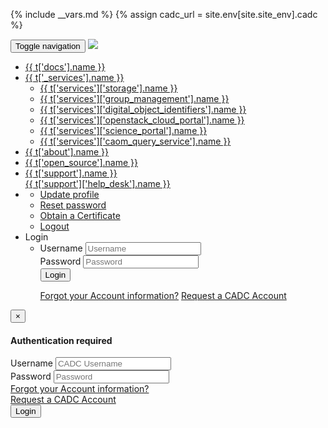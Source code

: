 {% include __vars.md %} {% assign cadc_url = site.env[site.site_env].cadc %}

<nav id="top_nav" class="navbar navbar-default navbar-fixed-top">
  <div class="container">
    <!-- Brand and toggle get grouped for better mobile display -->
    <div class="navbar-header">
      <button type="button" class="navbar-toggle collapsed" data-toggle="collapse" data-target="#canfar_navbar_collapse"
              aria-expanded="false">
        <span class="sr-only">Toggle navigation</span>
      </button>
      <a class="navbar-brand" href="{{ page_lang_link }}">
        <img src="{{ '/css/images/logo.png' | prepend: site.baseurl }}">
      </a>
    </div>
    <div id="canfar_navbar_collapse" class="collapse navbar-collapse">
      <ul id="navbar_list" class="nav navbar-nav pull-right">
        <li>
          <a class="p-2 text-dark" href="{{ t['docs'].link }}">{{ t['docs'].name }}</a>
        </li>
        <li class="dropdown">
          <a title="Services" id="services_dropdown" class="dropdown-toggle p-2 text-dark" data-toggle="dropdown" data-toggle="dropdown" aria-haspopup="true" aria-expanded="false" href="">{{ t['_services'].name }}</a>
          <ul class="dropdown-menu list-unstyled">
            <li><a href="{{ t['services']['storage'].link }}" class="dropdown-item">{{ t['services']['storage'].name }}</a></li>
            <li><a href="{{ t['services']['group_management'].link }}" class="dropdown-item" id="gmui_redirect">{{ t['services']['group_management'].name }}</a></li>
            <li><a href="{{ t['services']['digital_object_identifiers'].link }}" class="dropdown-item">{{ t['services']['digital_object_identifiers'].name }}</a></li>
            <li><a href="{{ t['services']['openstack_cloud_portal'].link }}" class="dropdown-item">{{ t['services']['openstack_cloud_portal'].name }}</a></li>
            <li><a href="{{ t['services']['science_portal'].link }}" class="dropdown-item">{{ t['services']['science_portal'].name }}</a></li>
            <li><a href="{{ cadc_url }}{{ t['services']['caom_query_service'].link }}" class="dropdown-item">{{ t['services']['caom_query_service'].name }}</a></li>
          </ul>
        </li>
        <li>
            <a class="p-2 text-dark" href="{{ t['about'].link }}">{{ t['about'].name }}</a>
        </li>
        <li>
            <a class="p-2 text-dark" href="{{ t['open_source'].link }}" ref="external">{{ t['open_source'].name }}</a>
        </li>
        <li>
            <a title="Support" id="support_dropdown" class="dropdown-toggle p-2 text-dark" data-toggle="dropdown" data-toggle="dropdown" aria-haspopup="true" aria-expanded="false" href="">{{ t['support'].name }}</a>
            <div class="dropdown-menu" aria-labelledby="support_dropdown">
                <a href="mailto:{{ t['support']['help_desk'].link }}" class="dropdown-item">{{ t['support']['help_desk'].name }}</a>
            </div>
        </li>
        <li class="dropdown canfar-access-control canfar-authenticated user-authenticated hidden">
          <a title="User actions." class="dropdown-toggle access-actions user-actions" role="button" aria-haspopup="true" aria-expanded="false" data-toggle="dropdown">
            <span class="auth-username canfar-auth-username"></span>
            <span class="caret"></span>
          </a>
          <ul class="dropdown-menu list-unstyled">
            <li>
              <a href="" tabindex="2" title="Update profile"
                 class="dropdown-item account_access_info"
                 id="updateProfile">Update profile
              </a>
            </li>
            <li>
              <a href="" tabindex="3" title="Reset password"
                 class="dropdown-item account_access_info"
                 id="changePassword">Reset password
              </a>
            </li>
            <li>
              <a href="https://www.cadc-ccda.hia-iha.nrc-cnrc.gc.ca/cred/generate?daysValid=30" tabindex="4" title="Obtain a certificate" class="account_access_info"
                 id="obtainCert">Obtain a Certificate
              </a>
            </li>
            <li>
              <a id="logout" title="Logout." class="access-control" href="/access/logout">
                <span class="glyphicon glyphicon-log-out"></span> Logout</a>
            </li>
          </ul>
        </li>
        <li class="dropdown canfar-access-control canfar-anonymous user-anonymous hidden">
          <a title="Login form" class="dropdown-toggle access-actions login-form" role="button" aria-haspopup="true"
             aria-expanded="false" data-toggle="dropdown">Login
            <span class="caret"></span>
          </a>
          <ul class="dropdown-menu list-unstyled pull-right login-container">
            <li>
              <form class="form-inline access-control" id="loginForm" role="form" method="post" action="/access/login">
                <span id="login_fail" class="help-block text-danger pull-left"></span>
                <div class="form-group">
                  <label for="username" class="hidden" id="usernameLabel">Username</label>
                  <input type="text" id="username" name="username" class="form-control" tabindex="1" required="required"
                         placeholder="Username" />
                </div>
                <div class="form-group">
                  <label for="password" class="hidden" id="passwordLabel">Password</label>
                  <input type="password" id="password" name="password" class="form-control" tabindex="2" required="required"
                         placeholder="Password" />
                </div>
                <button type="submit" id="submitLogin" tabindex="2" class="btn btn-success">
                  <span class="glyphicon glyphicon-log-in"></span> Login
                </button>
              </form>
              <a href=""
                 class="account_access_info"
                 tabindex="5" title="Forgot Username" id="forgot_username_1">
                Forgot your Account information?</a>
              <a href=""
                 class="account_access_info"
                 tabindex="6" title="Register" id="register_cadc_1">
                Request a CADC Account</a>
            </li>
          </ul>
        </li>
      </ul>
    </div>
    <!-- end .navbar-collapse -->
  </div>
  <!-- end .container -->
</nav>
<!-- Modal -->
<div class="modal fade" id="auth_modal" tabindex="-1" role="dialog" aria-labelledby="auth_modal_label">
  <div class="modal-dialog" role="document">
    <div class="modal-content">
      <div class="modal-header">
        <button type="button" class="close" data-dismiss="modal" aria-label="Close">
          <span aria-hidden="true">&times;</span>
        </button>
        <h4 class="modal-title" id="auth_modal_label">Authentication required
        </h4>
      </div>
      <form class="access-control" id="modalloginForm" role="form" method="post" action="/access/login">
        <div class="modal-body">
          <span id="modal_login_fail" class="text-danger help-block pull-left"></span>
          <div class="form-group">
            <label for="modalUsername" class="hidden" id="modalUsernameLabel">Username</label>
            <input type="text" id="modalUsername" name="username" class="form-control"
                   tabindex="1" required="required"
                   placeholder="CADC Username" />
          </div>
          <div class="form-group">
            <label for="modalPassword" class="hidden" id="modalPasswordLabel">Password</label>
            <input type="password" id="modalPassword" name="password" class="form-control" tabindex="2" required="required"
                   placeholder="Password" />
          </div>
          <a href="" tabindex="5" class="account_access_info" title="Forgot Username" id="forgot_username_2">
            Forgot your Account information?</a>
          <br />
          <a href=""
             class="account_access_info"
             tabindex="6" title="Register" id="register_cadc_2">
            Request a CADC Account</a>
        </div>
        <div class="modal-footer">
          <button type="submit" class="btn btn-success">
            <span class="glyphicon glyphicon-log-in"></span> Login
          </button>
        </div>
      </form>
    </div>
  </div>
</div>

<!-- BANNER WARNING -->
<!-- <div class="panel panel-warning">
  <div class="panel-heading"></div>
  <div class="panel-body">
    <p>Due to a planned power outage, CADC and CANFAR services will be unavailable from June 24, 1600PDT to June 25, 1600PDT.</p>
  </div>
</div> -->
<!-- END BANNER WARNING -->

<!-- Add Promises if missing/broken. -->
<script type="application/javascript" src="https://cdn.jsdelivr.net/npm/es6-promise/dist/es6-promise.auto.js"></script>
<!-- Found in canfar-root: tomcat(-canfar)/webapps/ROOT unless an absolue URL -->
<script type="text/javascript" src="/cadcJS/javascript/cadc.registry-client.js"></script>
<script type="text/javascript" src='/cadcJS/javascript/org.opencadc.js'></script>
<script type="text/javascript" src='/cadcJS/javascript/cadc.uri.js'></script>
<script type="text/javascript" src="/cadcJS/javascript/cadc.user.js"></script>
<script type="text/javascript" src="/cadcJS/javascript/login.js"></script>
<script type="text/javascript" src="/canfar/javascript/cadc.redirect.util.js"></script>

<!-- Adding gdpr cookie banner -->
<script type="text/javascript" src="/cadcJS/javascript/cadc.gdpr.cookie.js"></script>
<link  type="text/css" href="/canfar/css/cadc.gdpr.cookie.css" rel="stylesheet" media="screen">

<script>
  $(document).ready(function() {
    // Change the user-related menu items to point to
    // URLs provided via /reg/applications
    var redirectUtil = new ca.nrc.cadc.RedirectUtil()
    redirectUtil.setHrefToUri(ca.nrc.cadc.accountURI.gmui, ['gmui_redirect'])
  })
</script>
